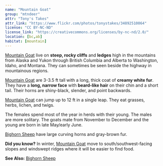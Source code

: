 ```yaml
---
name: "Mountain Goat"
group: "mtndeer"
attr: "Tony's Takes"
attr_link: "https://www.flickr.com/photos/tonystakes/34892510064"
license: "CC BY-NC-ND"
license_link: "https://creativecommons.org/licenses/by-nc-nd/2.0/"
location: [bc,ab]
habitat: [mountain]
---
```

[Mountain Goat](/animals/mountgoat/) live on **steep, rocky cliffs** and **ledges** high in the mountains from Alaska and Yukon through British Columbia and Alberta to Washington, Idaho, and Montana. They can sometimes be seen beside the highway in mountainous regions.

[Mountain Goat](/animals/mountgoat/) are 3-3.5 ft tall with a long, thick coat of **creamy white fur**. They have a **long, narrow face** with **beard-like hair** on their chin and a short tail. Their horns are shiny-black, slender, and point backwards.

[Mountain Goat](/animals/mountgoat/) can jump up to 12 ft in a single leap. They eat grasses, herbs, lichen, and twigs.

The females spend most of the year in herds with their young. The males are more solitary. The goats mate from November to December and the young are born in late May/early June.

[Bighorn Sheep](/animals/bighorn/) have large curving horns and gray-brown fur.

**Did you know?** In winter, [Mountain Goat](/animals/mountgoat/) move to south/southwest-facing slopes and windswept ridges where it will be easier to find food.

<!-- generated, do not edit -->
**See Also:**
[Bighorn Sheep](/animals/bighorn/)
